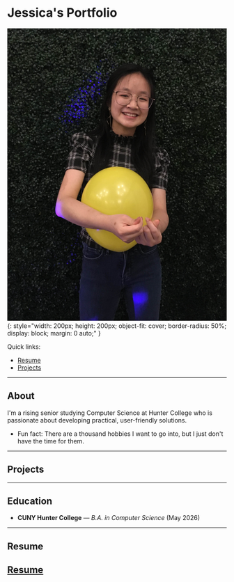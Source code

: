 # Jessica's Portfolio

![Portrait photo](/assets/pfp.jpg){: style="width: 200px; height: 200px; object-fit: cover; border-radius: 50%; display: block; margin: 0 auto;" }

Quick links:

- [Resume](#resume)
- [Projects](#projects)

---

## About

I'm a rising senior studying Computer Science at Hunter College who is passionate about developing practical, user-friendly solutions.

- Fun fact: There are a thousand hobbies I want to go into, but I just don't have the time for them.

---

## Projects

---

## Education

- **CUNY Hunter College** — *B.A. in Computer Science* (May 2026) 

---

## Resume
[Resume](https://www.canva.com/design/DAGMBMn-xpI/rMytHLjRxwgidhc3Dr-hMg/edit?utm_content=DAGMBMn-xpI&utm_campaign=designshare&utm_medium=link2&utm_source=sharebutton)
---


